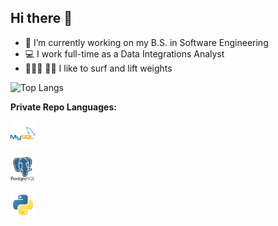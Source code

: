 ## Hi there 👋
- 🌱 I’m currently working on my B.S. in Software Engineering
- 💻 I work full-time as a Data Integrations Analyst
- 🏄🏻‍♂️ 🏋🏻 I like to surf and lift weights

![Top Langs](https://github-readme-stats-iota-ten-45.vercel.app//api/top-langs/?username=marcosetm&langs_count=10&layout=compact&theme=dracula)


**Private Repo Languages:**
<p align="left"> 
  <p></p><a href="https://www.mysql.com/" target="_blank" rel="noreferrer"> <img src="https://raw.githubusercontent.com/devicons/devicon/master/icons/mysql/mysql-original-wordmark.svg" alt="mysql" width="40" height="40"/> </a> </p>
  <p><a href="https://www.postgresql.org" target="_blank" rel="noreferrer"> <img src="https://raw.githubusercontent.com/devicons/devicon/master/icons/postgresql/postgresql-original-wordmark.svg" alt="postgresql" width="40" height="40"/> </a> </p>
  <p><a href="https://www.python.org" target="_blank" rel="noreferrer"> <img src="https://raw.githubusercontent.com/devicons/devicon/master/icons/python/python-original.svg" alt="python" width="40" height="40"/> </a> </p></p>



<!--
**marcosetm/marcosetm** is a ✨ _special_ ✨ repository because its `README.md` (this file) appears on your GitHub profile.

Here are some ideas to get you started:

- 🔭 I’m currently working on ...
- 🌱 I’m currently learning ...
- 👯 I’m looking to collaborate on ...
- 🤔 I’m looking for help with ...
- 💬 Ask me about ...
- 📫 How to reach me: ...
- 😄 Pronouns: ...
- ⚡ Fun fact: ...
-->
